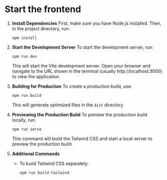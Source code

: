 # Start the frontend

1. **Install Dependencies**
   First, make sure you have Node.js installed. Then, in the project directory, run:
   ```
   npm install
   ```

2. **Start the Development Server**
   To start the development server, run:
   ```
   npm run dev
   ```
   This will start the Vite development server. Open your browser and navigate to the URL shown in the terminal (usually http://localhost:3000) to view the application.

3. **Building for Production**
   To create a production build, use:
   ```
   npm run build
   ```
   This will generate optimized files in the `dist` directory.

4. **Previewing the Production Build**
   To preview the production build locally, run:
   ```
   npm run serve
   ```
   This command will build the Tailwind CSS and start a local server to preview the production build.

5. **Additional Commands**
   - To build Tailwind CSS separately:
     ```
     npm run build-tailwind
     ```

